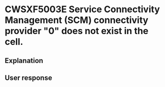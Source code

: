 # CWSXF5003E Service Connectivity Management (SCM) connectivity provider "0" does not exist in the cell.

## Explanation

## User response